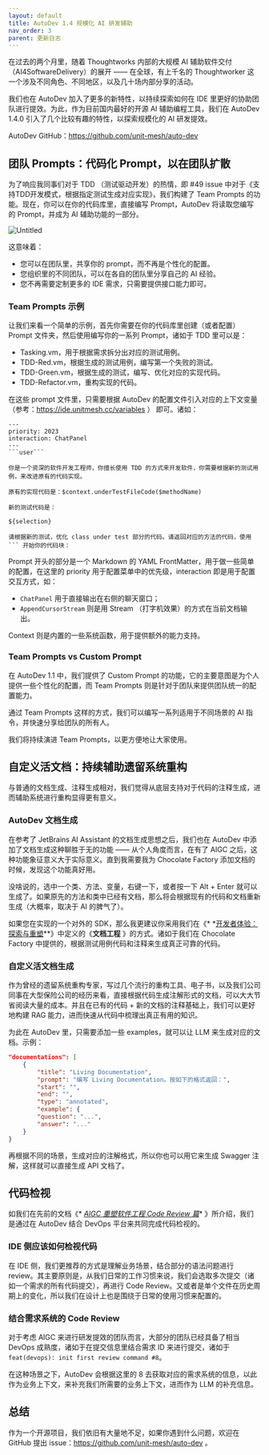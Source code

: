 ```yaml
---
layout: default
title: AutoDev 1.4 规模化 AI 研发辅助
nav_order: 3
parent: 更新日志
---
```


在过去的两个月里，随着 Thoughtworks 内部的大规模 AI 辅助软件交付（AI4SoftwareDelivery）的展开 —— 在全球，有上千名的
Thoughtworker 这一个涉及不同角色、不同地区，以及几十场内部分享的活动。

我们也在 AutoDev 加入了更多的新特性，以持续探索如何在 IDE 里更好的协助团队进行提效。为此，作为目前国内最好的开源 AI
辅助编程工具，我们在 AutoDev 1.4.0 引入了几个比较有趣的特性，以探索规模化的 AI 研发提效。

AutoDev GitHub：https://github.com/unit-mesh/auto-dev

## 团队 Prompts：代码化 Prompt，以在团队扩散

为了响应我同事们对于 TDD （测试驱动开发）的热情，即 #49 issue 中对于《支持TDD开发模式，根据指定测试生成对应实现》，我们构建了
Team Prompts 的功能。现在，你可以在你的代码库里，直接编写 Prompt，AutoDev 将读取您编写的 Prompt，并成为 AI 辅助功能的一部分。

![Untitled](https://prod-files-secure.s3.us-west-2.amazonaws.com/ba3432d7-a5ac-428b-9d05-6d088dd5940a/5cecc645-e9fd-466a-8adc-2f69b15299e3/Untitled.png)

这意味着：

- 您可以在团队里，共享你的 prompt，而不再是个性化的配置。
- 您组织里的不同团队，可以在各自的团队里分享自己的 AI 经验。
- 您不再需要定制更多的 IDE 需求，只需要提供接口能力即可。

### Team Prompts 示例

让我们来看一个简单的示例，首先你需要在你的代码库里创建（或者配置） Prompt 文件夹，然后使用编写你的一系列 Prompt，诸如于 TDD
里可以是：

- Tasking.vm，用于根据需求拆分出对应的测试用例。
- TDD-Red.vm，根据生成的测试用例，编写第一个失败的测试。
- TDD-Green.vm，根据生成的测试，编写、优化对应的实现代码。
- TDD-Refactor.vm，重构实现的代码。

在这些 prompt 文件里，只需要根据 AutoDev 的配置文件引入对应的上下文变量（参考：https://ide.unitmesh.cc/variables ） 即可。诸如：

```
---
priority: 2023
interaction: ChatPanel
---
```user```

你是一个资深的软件开发工程师，你擅长使用 TDD 的方式来开发软件，你需要根据新的测试用例，来改进原有的代码实现。

原有的实现代码是：$context.underTestFileCode($methodName)

新的测试代码是：

${selection}

请根据新的测试，优化 class under test 部分的代码。请返回对应的方法的代码，使用 ``` 开始你的代码块：
```

Prompt 开头的部分是一个 Markdown 的 YAML FrontMatter，用于做一些简单的配置，在这里的 priority 用于配置菜单中的优先级，interaction
即是用于配置交互方式，如：

- `ChatPanel` 用于直接输出在右侧的聊天窗口；
- `AppendCursorStream` 则是用 Stream （打字机效果）的方式在当前文档输出。

Context 则是内置的一些系统函数，用于提供额外的能力支持。

### Team Prompts vs Custom Prompt

在 AutoDev 1.1 中，我们提供了 Custom Prompt 的功能，它的主要意图是为个人提供一些个性化的配置，而 Team Prompts
则是针对于团队来提供团队统一的配置能力。

通过 Team Prompts 这样的方式，我们可以编写一系列适用于不同场景的 AI 指令，并快速分享给团队的所有人。

我们将持续演进 Team Prompts，以更方便地让大家使用。

## 自定义活文档：持续辅助遗留系统重构

与普通的文档生成、注释生成相对，我们觉得从底层支持对于代码的注释生成，进而辅助系统进行重构显得更有意义。

### AutoDev 文档生成

在参考了 JetBrains AI Assistant 的文档生成思想之后，我们也在 AutoDev 中添加了文档生成这种聊胜于无的功能 —— 从个人角度而言，在有了
AIGC 之后，这种功能象征意义大于实际意义。直到我需要我为 Chocolate Factory 添加文档的时候，发现这个功能真好用。

没啥说的，选中一个类、方法、变量，右键一下，或者按一下 Alt + Enter 就可以生成了。如果原先的方法和类中已经有文档，那么将会根据现有的代码和文档重新生成（大概率，取决于
AI 的脾气了）。

如果您在实现的一个对外的 SDK，那么我更建议你采用我们在《*
*[开发者体验：探索与重塑](https://dx.phodal.com/docs/patterns/document-engineering.html)**》中定义的《**文档工程**
》的方式。诸如于我们在 Chocolate Factory 中提供的，根据测试用例代码和注释来生成真正可靠的代码。

### 自定义活文档生成

作为曾经的遗留系统重构专家，写过几个流行的重构工具、电子书，以及我们公司同事在大型保险公司的经历来看，直接根据代码生成注解形式的文档，可以大大节省阅读大量的成本。并且在已有的代码 +
新的文档的注释基础上，我们可以更好地构建 RAG 能力，进而快速从代码中梳理出真正有用的知识。

为此在 AutoDev 里，只需要添加一些 examples，就可以让 LLM 来生成对应的文档。示例：

```json
"documentations": [
    {
        "title": "Living Documentation",
        "prompt": "编写 Living Documentation。按如下的格式返回：",
        "start": "",
        "end": "",
        "type": "annotated",
        "example": {
        "question": "...",
        "answer": "..."
    }
}
```

再根据不同的场景，生成对应的注解格式，所以你也可以用它来生成 Swagger 注解，这样就可以直接生成 API 文档了。

## 代码检视

如我们在先前的文档《*
*[AIGC 重塑软件工程 Code Review 篇](https://www.phodal.com/blog/llm-empowered-software-engineering-code-review/)**
》所介绍，我们是通过在 AutoDev 结合 DevOps 平台来共同完成代码检视的。

### IDE 侧应该如何检视代码

在 IDE 侧，我们更推荐的方式是理解业务场景，结合部分的语法问题进行 review。其主要原则是，从我们日常的工作习惯来说，我们会选取多次提交（诸如一个需求的所有代码提交），再进行
Code Review。又或者是单个文件在历史周期上的变化，所以我们在设计上也是围绕于日常的使用习惯来配置的。

### 结合需求系统的 Code Review

对于考虑 AIGC 来进行研发提效的团队而言，大部分的团队已经具备了相当 DevOps 成熟度，诸如于在提交信息里结合需求 ID
来进行提交，诸如于 `feat(devops): init first review command #8`。

在这种场景之下，AutoDev 会根据这里的 8 去获取对应的需求系统的信息，以此作为业务上下文，来补充我们所需要的业务上下文，进而作为
LLM 的补充信息。

## 总结

作为一个开源项目，我们依旧有大量地不足，如果你遇到什么问题，欢迎在 GitHub 提出
issue：https://github.com/unit-mesh/auto-dev 。

